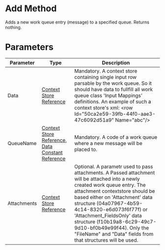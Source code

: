 # Add Method

Adds a new work queue entry (message) to a specified queue. Returns nothing.

# Parameters

| Parameter   | Type                                                                                                         | Description                                                                                                                                                                                                                                                                                                                                                                                                    |
|-------------|--------------------------------------------------------------------------------------------------------------|----------------------------------------------------------------------------------------------------------------------------------------------------------------------------------------------------------------------------------------------------------------------------------------------------------------------------------------------------------------------------------------------------------------|
| Data        | [Context Store Reference](/t/Context-Store-Reference)                                                        | Mandatory. A context store containing single input row parsable by the work queue. So it should have data to fullfill all work queue class 'Input Mappings' definitions. An example of such a context store's xml: \<row Id="50ca2e59-39fb-44f0-aae3-47c6092d51a9" Name="abc"/\>                                                                                                                               |
| QueueName   | [Context Store Reference](/t/Context-Store-Reference), [Data Constant Reference](/t/Data-Constant-Reference) | Mandatory. A code of a work queue where a new message will be placed to.                                                                                                                                                                                                                                                                                                                                       |
| Attachments | [Context Store Reference](/t/Context-Store-Reference)                                                        | Optional. A parametr used to pass attachments. A Passed attachment will be attached into a newly created work queue entry. The attachment contextstore should be based either on 'Attachment' data structure (04a07967-4b59-4c14-8320-e6d073f6f77f) or 'Attachment_FieldsOnly' data structure (f10b19a8-6c29-49c7-9d10-bf0b49e99f44). Only the "FileName" and "Data" fields from that structures will be used. |
